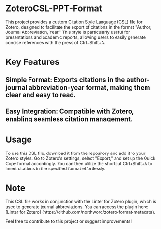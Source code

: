 # ZoteroCSL-PPT-Format
This project provides a custom Citation Style Language (CSL) file for Zotero, designed to facilitate the export of citations in the format "Author, Journal Abbreviation, Year." This style is particularly useful for presentations and academic reports, allowing users to easily generate concise references with the press of Ctrl+Shift+A.

# Key Features
## Simple Format: Exports citations in the author-journal abbreviation-year format, making them clear and easy to read.
## Easy Integration: Compatible with Zotero, enabling seamless citation management.

# Usage
To use this CSL file, download it from the repository and add it to your Zotero styles. Go to Zotero's settings, select "Export," and set up the Quick Copy format accordingly. You can then utilize the shortcut Ctrl+Shift+A to insert citations in the specified format effortlessly.

# Note
This CSL file works in conjunction with the Linter for Zotero plugin, which is used to generate journal abbreviations. You can access the plugin here: [Linter for Zotero] (https://github.com/northword/zotero-format-metadata).

Feel free to contribute to this project or suggest improvements!
